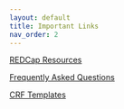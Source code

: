 ```yaml
---
layout: default
title: Important Links
nav_order: 2
---
```


[REDCap Resources](https://redcap.c2e2.ca/surveys/?s=4PWPA7LKEY)

[Frequently Asked Questions](https://redcap.c2e2.ca/surveys/?s=JY98A3FY7K)

[CRF Templates](https://redcap.c2e2.ca/surveys/?s=EKNC8LNATE)
